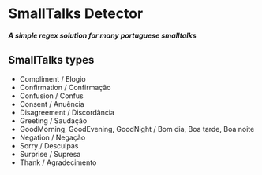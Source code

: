 # SmallTalks Detector

**_A simple regex solution for many portuguese smalltalks_**


## SmallTalks types
- Compliment / Elogio
- Confirmation / Confirmação
- Confusion / Confus
- Consent / Anuência
- Disagreement / Discordância
- Greeting / Saudação
- GoodMorning, GoodEvening, GoodNight / Bom dia, Boa tarde, Boa noite
- Negation / Negação
- Sorry / Desculpas
- Surprise / Supresa
- Thank / Agradecimento